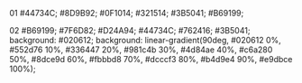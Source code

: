 01
#44734C;
#8D9B92;
#0F1014;
#321514;
#3B5041;
#B69199;

02
#B69199;
#7F6D82;
#D24A94;
#44734C;
#762416;
#3B5041;
    background: #020612;
    background: linear-gradient(90deg, #020612 0%, #552d76 10%, #336447 20%, #981c4b 30%, #4d84ae 40%, #c6a280 50%, #8dce9d 60%, #fbbbd8 70%, #dcccf3 80%, #b4d9e4 90%, #e9dbce 100%);